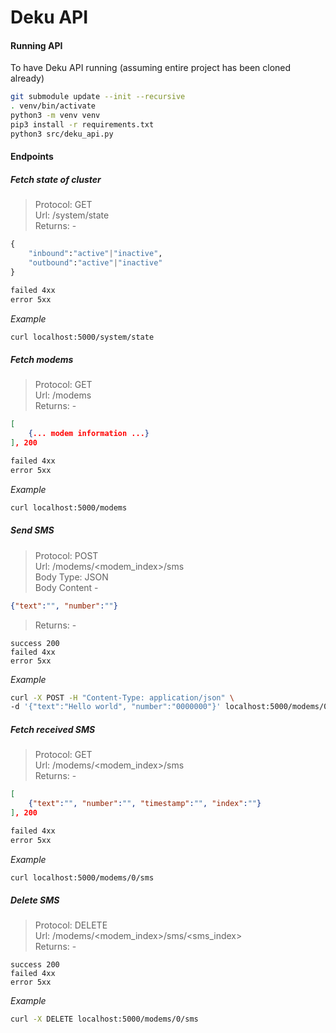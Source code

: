 # Deku API

#### Running API
To have Deku API running (assuming entire project has been cloned already)
```bash
git submodule update --init --recursive
. venv/bin/activate
python3 -m venv venv
pip3 install -r requirements.txt
python3 src/deku_api.py
```

#### Endpoints

##### Fetch state of cluster
> Protocol: GET \
> Url: /system/state \
> Returns: -
```python
{
	"inbound":"active"|"inactive",
	"outbound":"active"|"inactive"
}
```
```bash
failed 4xx
error 5xx
```
*Example*
```bash
curl localhost:5000/system/state
```

##### Fetch modems
> Protocol: GET \
> Url: /modems \
> Returns: -
```json
[
	{... modem information ...}
], 200
```
```bash
failed 4xx
error 5xx
```
*Example*
```bash
curl localhost:5000/modems
```

##### Send SMS
> Protocol: POST \
> Url: /modems/\<modem_index>/sms \
> Body Type: JSON \
> Body Content - 
```json
{"text":"", "number":""}
```
> Returns: -
```curl
success 200
failed 4xx
error 5xx
```
*Example*
```bash
curl -X POST -H "Content-Type: application/json" \
-d '{"text":"Hello world", "number":"0000000"}' localhost:5000/modems/0/sms
```

##### Fetch received SMS
> Protocol: GET \
> Url: /modems/\<modem_index>/sms \
> Returns: -
```json
[
	{"text":"", "number":"", "timestamp":"", "index":""}
], 200
```
```bash
failed 4xx
error 5xx
```
*Example*
```bash
curl localhost:5000/modems/0/sms
```

##### Delete SMS
> Protocol: DELETE \
> Url: /modems/\<modem_index>/sms/\<sms_index> \
> Returns: -
```curl
success 200
failed 4xx
error 5xx
```
*Example*
```bash
curl -X DELETE localhost:5000/modems/0/sms
```
